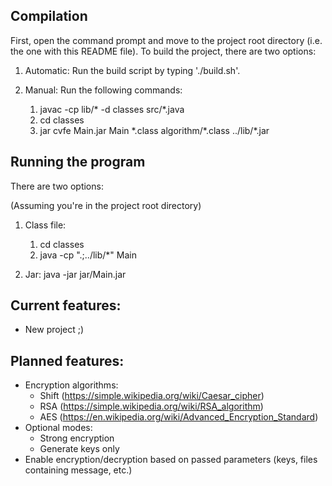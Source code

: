 ## Compilation

First, open the command prompt and move to the project root directory (i.e. the one with this README file).
To build the project, there are two options:

1) Automatic: Run the build script by typing './build.sh'.

2) Manual: Run the following commands:
    1) javac -cp lib/* -d classes src/\*.java
    2) cd classes
    3) jar cvfe Main.jar Main \*.class algorithm/\*.class ../lib/\*.jar

## Running the program

There are two options:

(Assuming you're in the project root directory)

1) Class file: 
    1) cd classes
    2) java -cp ".;../lib/\*" Main

2) Jar: java -jar jar/Main.jar

## Current features:
- New project ;)

## Planned features:
- Encryption algorithms:
  - Shift (https://simple.wikipedia.org/wiki/Caesar_cipher)
  - RSA (https://simple.wikipedia.org/wiki/RSA_algorithm)
  - AES (https://en.wikipedia.org/wiki/Advanced_Encryption_Standard)
- Optional modes:
  - Strong encryption
  - Generate keys only
- Enable encryption/decryption based on passed parameters (keys, files containing message, etc.)
